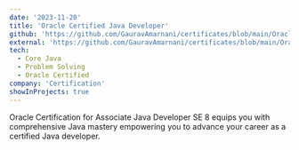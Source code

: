 ```yaml
---
date: '2023-11-20'
title: 'Oracle Certified Java Developer'
github: 'https://github.com/GauravAmarnani/certificates/blob/main/Oracle/GAURAV_AMARNANI_ORACLE_CERTIFICATE.pdf'
external: 'https://github.com/GauravAmarnani/certificates/blob/main/Oracle/GAURAV_AMARNANI_ORACLE_CERTIFICATE.pdf'
tech:
  - Core Java
  - Problem Solving
  - Oracle Certified
company: 'Certification'
showInProjects: true
---
```


Oracle Certification for Associate Java Developer SE 8 equips you with comprehensive Java mastery empowering you to advance your career as a certified Java developer.

